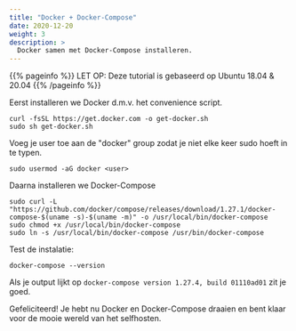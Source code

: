 ```yaml
---
title: "Docker + Docker-Compose"
date: 2020-12-20
weight: 3
description: >
  Docker samen met Docker-Compose installeren.
---
```


{{% pageinfo %}}
LET OP: Deze tutorial is gebaseerd op Ubuntu 18.04 & 20.04
{{% /pageinfo %}}

Eerst installeren we Docker d.m.v. het convenience script.


```
curl -fsSL https://get.docker.com -o get-docker.sh
sudo sh get-docker.sh
```

Voeg je user toe aan de "docker" group zodat je niet elke keer sudo hoeft in te typen.

```
sudo usermod -aG docker <user>
```

Daarna installeren we Docker-Compose

```
sudo curl -L "https://github.com/docker/compose/releases/download/1.27.1/docker-compose-$(uname -s)-$(uname -m)" -o /usr/local/bin/docker-compose
sudo chmod +x /usr/local/bin/docker-compose
sudo ln -s /usr/local/bin/docker-compose /usr/bin/docker-compose
```

Test de instalatie:

```
docker-compose --version
```

Als je output lijkt op ``docker-compose version 1.27.4, build 01110ad01`` zit je goed.

Gefeliciteerd! Je hebt nu Docker en Docker-Compose draaien en bent klaar voor de mooie wereld van het selfhosten.